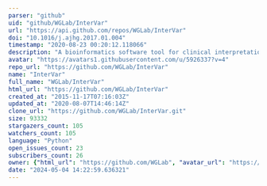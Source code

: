 ```yaml
---
parser: "github"
uid: "github/WGLab/InterVar"
url: "https://api.github.com/repos/WGLab/InterVar"
doi: "10.1016/j.ajhg.2017.01.004"
timestamp: "2020-08-23 00:20:12.118066"
description: "A bioinformatics software tool for clinical interpretation of genetic variants by the 2015 ACMG-AMP guideline"
avatar: "https://avatars1.githubusercontent.com/u/5926337?v=4"
repo_url: "https://github.com/WGLab/InterVar"
name: "InterVar"
full_name: "WGLab/InterVar"
html_url: "https://github.com/WGLab/InterVar"
created_at: "2015-11-17T07:16:03Z"
updated_at: "2020-08-07T14:46:14Z"
clone_url: "https://github.com/WGLab/InterVar.git"
size: 93332
stargazers_count: 105
watchers_count: 105
language: "Python"
open_issues_count: 23
subscribers_count: 26
owner: {"html_url": "https://github.com/WGLab", "avatar_url": "https://avatars1.githubusercontent.com/u/5926337?v=4", "login": "WGLab", "type": "Organization"}
date: "2024-05-04 14:22:59.636321"
---
```

